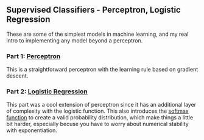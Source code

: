 ## Supervised Classifiers - Perceptron, Logistic Regression

These are some of the simplest models in machine learning, and my real intro to implementing any model beyond a perceptron.

### Part 1: [Perceptron](https://en.wikipedia.org/wiki/Perceptron)

This is a straightforward perceptron with the learning rule based on gradient descent. 

### Part 2: [Logistic Regression](https://en.wikipedia.org/wiki/Logistic_regression)

This part was a cool extension of perceptron since it has an additional layer of complexity with the logistic function. This also introduces the [softmax function](https://en.wikipedia.org/wiki/Softmax_function) to create a valid probability distribution, which make things a little bit harder, especially becuse you have to worry about numerical stability with exponentiation.


